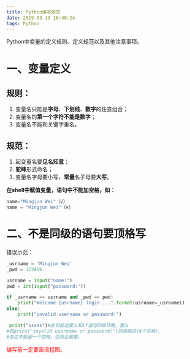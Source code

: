 ```yaml
---
title: Python编写规范
date: 2019-03-19 16:48:24
tags: Python
---
```


Python中变量的定义规则、定义规范以及其他注意事项。
<!-- more -->

# 一、变量定义

## 规则：

1. 变量名只能是**字母**、**下划线**、**数字**的任意组合；
2. 变量名的**第一个字符不能是数字**；
3. 变量名不能和关键字重名。

## 规范：

1. 起变量名要**见名知意**；
2. **驼峰**形式命名；
3. 变量名字母要小写，**常量**名子母要**大写**。

**在shell中赋值变量，语句中不能加空格，如：**

```python
name="Mingjun Wei"（√）
name = "Mingjun Wei"（×）
```

# 二、不是同级的语句要顶格写

错误示范：

```python
_usrname = 'Mingjun Wei'
_pwd = 123456

usrname = input("name:")
pwd = int(input("password:"))

if _usrname == usrname and _pwd == pwd:
    print("Welcome {usrname} login ...".format(usrname=_usrname))
else:
    print("invalid username or password!")

 print("sssss")#此句前边要么和if语句同级顶格，要么
#和print("invalid username or password!")同级缩进(4个空格),
#前边不能留一个空格，否则会报错。
```

<font color='red'>编写前一定要画流程图。</font>